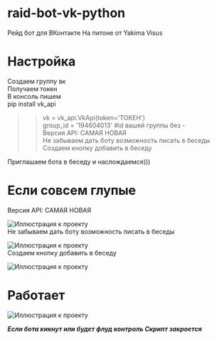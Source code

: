 # raid-bot-vk-python
Рейд бот для ВКонтакте На питоне от Yakima Visus
# Настройка  
Создаем группу вк  
Получаем токен  
В консоль пишем  
pip install vk_api
>>vk = vk_api.VkApi(token='ТОКЕН')  
>>group_id = '194604013' #id вашей группы без -  
>>Версия API: САМАЯ НОВАЯ    
>>Не забываем дать боту возможность писать в беседы   
>>Создаем кнопку добавить в беседу     

Приглашаем бота в беседу и наслождаемся)))  

# Если совсем глупые

Версия API: САМАЯ НОВАЯ    

![Иллюстрация к проекту](https://github.com/YakimaVisus/raid-bot-vk-python/blob/main/Opera%20Снимок_2022-02-05_135351_vk.com.png)  
Не забываем дать боту возможность писать в беседы  

![Иллюстрация к проекту](https://github.com/YakimaVisus/raid-bot-vk-python/blob/main/Opera%20Снимок_2022-02-05_134949_vk.com.png)  
Создаем кнопку добавить в беседу   

![Иллюстрация к проекту](https://github.com/YakimaVisus/raid-bot-vk-python/blob/main/Opera%20Снимок_2022-02-05_135039_vk.com.png)  

# Работает

![Иллюстрация к проекту](https://github.com/YakimaVisus/raid-bot-vk-python/blob/main/work.png)  

***Если бота кикнут или будет флуд контроль Скрипт закроется***
